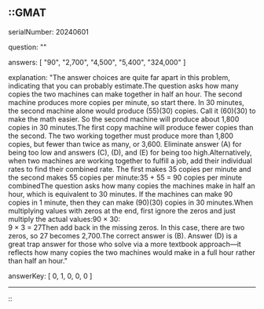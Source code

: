 ::GMAT
---


serialNumber: 20240601

question: ""

answers: [
  "90",
  "2,700",
  "4,500",
  "5,400",
  "324,000"
]

explanation: "The answer choices are quite far apart in this problem, indicating that you can probably estimate.The question asks how many copies the two machines can make together in half an hour. The second machine produces more copies per minute, so start there. In 30 minutes, the second machine alone would produce (55)(30) copies. Call it (60)(30) to make the math easier. So the second machine will produce about 1,800 copies in 30 minutes.The first copy machine will produce fewer copies than the second. The two working together must produce more than 1,800 copies, but fewer than twice as many, or 3,600. Eliminate answer (A) for being too low and answers (C), (D), and (E) for being too high.Alternatively, when two machines are working together to fulfill a job, add their individual rates to find their combined rate. The first makes 35 copies per minute and the second makes 55 copies per minute:35 + 55  = 90 copies per minute combinedThe question asks how many copies the machines make in half an hour, which is equivalent to 30 minutes. If the machines can make 90 copies in 1 minute, then they can make (90)(30) copies in 30 minutes.When multiplying values with zeros at the end, first ignore the zeros and just multiply the actual values:90 × 30:<br>9 × 3 = 27Then add back in the missing zeros. In this case, there are two zeros, so 27 becomes 2,700.The correct answer is (B). Answer (D) is a great trap answer for those who solve via a more textbook approach—it reflects how many copies the two machines would make in a full hour rather than half an hour."

answerKey: [
  0, 
  1, 
  0, 
  0, 
  0
]



---
::
